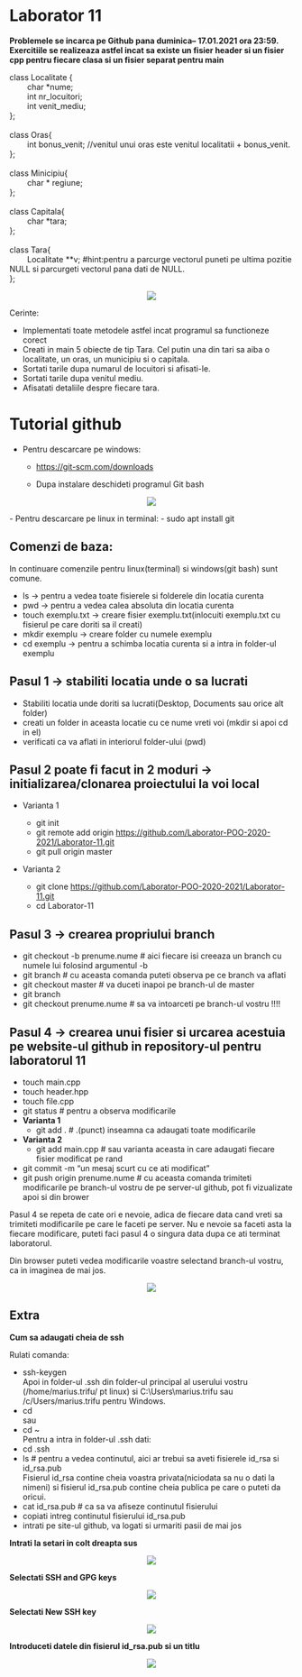 # **Laborator 11**

**Problemele se incarca pe Github pana duminica– 17.01.2021 ora 23:59.\
Exercitiile se realizeaza astfel incat sa existe un fisier header si un fisier cpp pentru fiecare clasa si un fisier separat pentru main**


class Localitate {\
&nbsp;&nbsp;&nbsp;&nbsp;&nbsp;&nbsp;&nbsp;&nbsp;char *nume;\
&nbsp;&nbsp;&nbsp;&nbsp;&nbsp;&nbsp;&nbsp;&nbsp;int nr_locuitori;\
&nbsp;&nbsp;&nbsp;&nbsp;&nbsp;&nbsp;&nbsp;&nbsp;int venit_mediu;\
};\
\
class Oras{\
&nbsp;&nbsp;&nbsp;&nbsp;&nbsp;&nbsp;&nbsp;&nbsp;int bonus_venit; //venitul unui oras este venitul localitatii + bonus_venit.\
};\
\
class Minicipiu{\
&nbsp;&nbsp;&nbsp;&nbsp;&nbsp;&nbsp;&nbsp;&nbsp;char * regiune;\
};\
\
class Capitala{\
&nbsp;&nbsp;&nbsp;&nbsp;&nbsp;&nbsp;&nbsp;&nbsp;char *tara;\
};\
\
class Tara{\
&nbsp;&nbsp;&nbsp;&nbsp;&nbsp;&nbsp;&nbsp;&nbsp;Localitate **v; #hint:pentru a parcurge vectorul puneti pe ultima pozitie NULL si parcurgeti vectorul pana dati de NULL.\
};
<p align="center">
  <img src="https://github.com/Laborator-POO-2020-2021/Laborator-11/blob/master/Screenshot_3.png" />
</p>

Cerinte:
- Implementati toate metodele astfel incat programul sa functioneze corect
- Creati in main 5 obiecte de tip Tara. Cel putin una din tari sa aiba o localitate, un oras, un municipiu si o capitala.
- Sortati tarile dupa numarul de locuitori si afisati-le.
- Sortati tarile dupa venitul mediu.
- Afisatati detaliile despre fiecare tara.


    

# Tutorial github

 - Pentru descarcare pe windows:
   - https://git-scm.com/downloads

   - Dupa instalare deschideti programul Git bash
<p align="center">
  <img src="https://github.com/Laborator-POO-2020-2021/Laborator-11/blob/master/Screenshot_1.png" />
</p>
 - Pentru descarcare pe linux in terminal:
   - sudo apt install git

## Comenzi de baza:
In continuare comenzile pentru linux(terminal) si windows(git bash) sunt comune.
- ls -> pentru a vedea toate fisierele si folderele din locatia curenta
- pwd -> pentru a vedea calea absoluta din locatia curenta
- touch exemplu.txt -> creare fisier exemplu.txt(inlocuiti exemplu.txt cu fisierul pe care doriti sa il creati)
- mkdir exemplu -> creare folder cu numele exemplu
- cd exemplu -> pentru a schimba locatia curenta si a intra in folder-ul exemplu

## Pasul 1 -> stabiliti locatia unde o sa lucrati
- Stabiliti locatia unde doriti sa lucrati(Desktop, Documents sau orice alt folder)
- creati un folder in aceasta locatie cu ce nume vreti voi (mkdir si apoi cd in el)
- verificati ca va aflati in interiorul folder-ului (pwd)

## Pasul 2 poate fi facut in 2 moduri -> initializarea/clonarea proiectului la voi local
- Varianta 1
  - git init
  - git remote add origin https://github.com/Laborator-POO-2020-2021/Laborator-11.git
  - git pull origin master

- Varianta 2
  - git clone https://github.com/Laborator-POO-2020-2021/Laborator-11.git
  - cd Laborator-11

## Pasul 3 -> crearea propriului branch
- git checkout -b prenume.nume # aici fiecare isi creeaza un branch cu numele lui folosind argumentul -b
- git branch # cu aceasta comanda puteti observa pe ce branch va aflati
- git checkout master # va duceti inapoi pe branch-ul de master
- git branch
- git checkout prenume.nume # sa va intoarceti pe branch-ul vostru !!!!

## Pasul 4 -> crearea unui fisier si urcarea acestuia pe website-ul github in repository-ul pentru laboratorul 11
- touch main.cpp
- touch header.hpp
- touch file.cpp
- git status # pentru a observa modificarile
- **Varianta 1**
    - git add . # .(punct) inseamna ca adaugati toate modificarile
- **Varianta 2**
    - git add main.cpp # sau varianta aceasta in care adaugati fiecare fisier modificat pe rand
- git commit -m “un mesaj scurt cu ce ati modificat”
- git push origin prenume.nume # cu aceasta comanda trimiteti modificarile pe branch-ul vostru de pe server-ul github, pot fi vizualizate apoi si din brower

Pasul 4 se repeta de cate ori e nevoie, adica de fiecare data cand vreti sa trimiteti modificarile pe care le faceti pe server.
Nu e nevoie sa faceti asta la fiecare modificare, puteti faci pasul 4 o singura data dupa ce ati terminat laboratorul.

Din browser puteti vedea modificarile voastre selectand branch-ul vostru, ca in imaginea de mai jos.
<p align="center">
  <img src="https://github.com/Laborator-POO-2020-2021/Laborator-11/blob/master/Screenshot_2.png" />
</p>

## Extra

**Cum sa adaugati cheia de ssh**

Rulati comanda:
- ssh-keygen\
Apoi in folder-ul .ssh din folder-ul principal al userului vostru (/home/marius.trifu/ pt linux) si C:\Users\marius.trifu sau /c/Users/marius.trifu pentru Windows.
- cd\
sau
- cd ~\
Pentru a intra in folder-ul .ssh dati:
- cd .ssh
- ls # pentru a vedea continutul, aici ar trebui sa aveti fisierele id_rsa si id_rsa.pub\
Fisierul id_rsa contine cheia voastra privata(niciodata sa nu o dati la nimeni) si fisierul id_rsa.pub contine cheia publica pe care o puteti da oricui.
- cat id_rsa.pub # ca sa va afiseze continutul fisierului
- copiati intreg continutul fisierului id_rsa.pub
- intrati pe site-ul github, va logati si urmariti pasii de mai jos

<p><b>Intrati la setari in colt dreapta sus</b></p>

<p align="center">
  <img src="https://github.com/Laborator-POO-2020-2021/Laborator-11/blob/master/Screenshot_4.png" />
</p>
<p><b>Selectati SSH and GPG keys</b></p>

<p align="center">
  <img src="https://github.com/Laborator-POO-2020-2021/Laborator-11/blob/master/Screenshot_5.png" />
</p>
<p><b>Selectati New SSH key</b></p>

<p align="center">
  <img src="https://github.com/Laborator-POO-2020-2021/Laborator-11/blob/master/Screenshot_7.png" />
</p>
<p><b>Introduceti datele din fisierul id_rsa.pub si un titlu</b></p>

<p align="center">
  <img src="https://github.com/Laborator-POO-2020-2021/Laborator-11/blob/master/Screenshot_6.png" />
</p>
